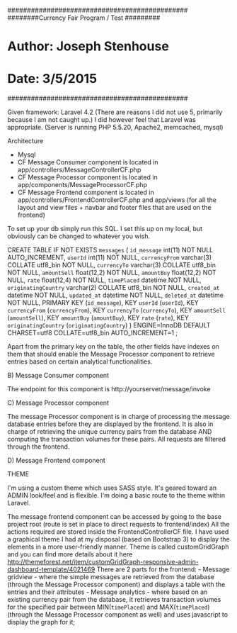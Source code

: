 ##############################################
########Currency Fair Program / Test #########
# Author: Joseph Stenhouse ###################
# Date: 3/5/2015 #############################
##############################################

Given framework: Laravel 4.2 (There are reasons I did not use 5, primarily because I am not caught up.) I did however feel that Laravel was appropriate.
(Server is running PHP 5.5.20, Apache2, memcached, mysql)

Architecture

 - Mysql
 - CF Message Consumer component is located in app/controllers/MessageControllerCF.php
 - CF Message Processor component is located in app/components/MessageProcessorCF.php
 - CF Message Frontend component is located in app/controllers/FrontendControllerCF.php and app/views (for all the layout and view files + navbar and footer files that are used on the frontend)

To set up your db simply run this SQL. I set this up on my local, but obviously can be changed to whatever you wish.

CREATE TABLE IF NOT EXISTS `messages` (
  `id_message` int(11) NOT NULL AUTO_INCREMENT,
  `userId` int(11) NOT NULL,
  `currencyFrom` varchar(3) COLLATE utf8_bin NOT NULL,
  `currencyTo` varchar(3) COLLATE utf8_bin NOT NULL,
  `amountSell` float(12,2) NOT NULL,
  `amountBuy` float(12,2) NOT NULL,
  `rate` float(12,4) NOT NULL,
  `timePlaced` datetime NOT NULL,
  `originatingCountry` varchar(2) COLLATE utf8_bin NOT NULL,
  `created_at` datetime NOT NULL,
  `updated_at` datetime NOT NULL,
  `deleted_at` datetime NOT NULL,
  PRIMARY KEY (`id_message`),
  KEY `userId` (`userId`),
  KEY `currencyFrom` (`currencyFrom`),
  KEY `currencyTo` (`currencyTo`),
  KEY `amountSell` (`amountSell`),
  KEY `amountBuy` (`amountBuy`),
  KEY `rate` (`rate`),
  KEY `originatingCountry` (`originatingCountry`)
) ENGINE=InnoDB DEFAULT CHARSET=utf8 COLLATE=utf8_bin AUTO_INCREMENT=1 ;

Apart from the primary key on the table, the other fields have indexes on them that should enable the Message Processor component to retrieve entries based on certain analytical functionalities.


B) Message Consumer component

The endpoint for this component is http://yourserver/message/invoke


C) Message Processor component

The message Processor component is in charge of processing the message database entries before they are displayed by the frontend. 
It is also in charge of retrieving the unique currency pairs from the database AND computing the transaction volumes for these pairs.
All requests are filtered through the frontend.

D) Message Frontend component

THEME

I'm using a custom theme which uses SASS style. It's geared toward an ADMIN look/feel and is flexible. I'm doing a basic route to the theme within Laravel.

The message frontend component can be accessed by going to the base project root (route is set in place to direct requests to frontend/index)
All the actions required are stored inside the FrontendControllerCF file.
I have used a graphical theme I had at my disposal (based on Bootstrap 3) to display the elements in a more user-friendly manner. Theme is called customGridGraph and you can find more details about it here http://themeforest.net/item/customGridGraph-responsive-admin-dashboard-template/4021469
There are 2 parts for the frontend:
    - Message gridview - where the simple messages are retrieved from the database (through the Message Processor component) and displays a table with the entries and their attributes
    - Message analytics - where based on an existing currency pair from the database, it retrieves transaction volumes for the specified pair between MIN(`timePlaced`) and MAX(`timePlaced`) (through the Message Processor component as well) and uses javascript to display the graph for it;